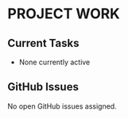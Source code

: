 # PROJECT WORK

## Current Tasks
- None currently active






## GitHub Issues

No open GitHub issues assigned.

